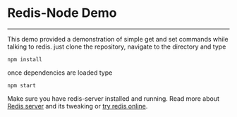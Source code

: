 # Redis-Node Demo
---
This demo provided a demonstration of simple get and set commands while talking to redis.
just clone the repository, navigate to the directory and type
```
npm install
```
once dependencies are loaded type
```
npm start
``` 

Make sure you have redis-server installed and running.
Read more about [Redis server](redis.io) and its tweaking or [try redis online](try.redis.io).